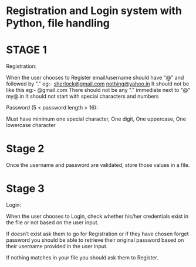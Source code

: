 Registration and Login system with Python, file handling
===================================================================

STAGE 1
===================================================================

Registration:

When the user chooses to Register
  email/username should have "@" and followed by "."
  eg:- sherlock@gmail.com
  nothing@yahoo.in
It should not be like this
  eg:- @gmail.com
There should not be any "." immediate next to "@" my@.in
It should not start with special characters and numbers

Password (5 < password length > 16):

Must have minimum one special character,
One digit,
One uppercase,
One lowercase character

Stage 2
===================================================================
Once the username and password are validated, store those values in a file.

Stage 3
===================================================================

Login:

When the user chooses to Login, check whether his/her credentials exist in the file or not based on the user input.

If doesn’t exist ask them to go for Registration or if they have chosen forget password you should be able to retrieve their original password based on their username provided in the user input.

If nothing matches in your file you should ask them to Register.
